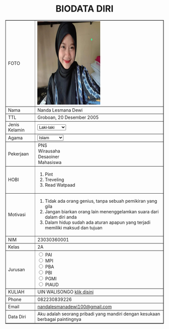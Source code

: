 <!DOCTYPE html>
<html>
<head>
    <title>BIODATA Nanda Lesmana Dewi</title>
</head>
<body>
    <h1 align="center">BIODATA DIRI</h1>
    <table width="745" border="1" cellspacing="5" align="center">
    <td>FOTO</td>
    <td><img src="nanda.jpeg" width="200px" height="265px"></td>
    </tr>
    <tr>
        <td>Nama</td>
        <td>Nanda Lesmana Dewi</td>
    </tr>
    <tr>
        <td>TTL</td>
        <td>Groboan, 20 Desember 2005</td>
    </tr>
    <tr>
        <td>Jenis Kelamin</td>
        <td><from action="proses.php" method="get">
            <select name="jenis kelamin">
                <option value="laki-laki">Laki-laki</option>
                <option value="perempuan">Perempuan</option>
            </select>
            </from></td>
    </tr>
    <tr>
        <td>Agama</td>
        <td><from action="proses.php" method="get">
            <select name="agama">
                <option value="islam">Islam</option>
                <option value="kristen">Kristen</option>
                <option value="hindu">Hindu</option>
                <option value="budha">Budha</option>
                <option value="konghucu">Konghucu</option>
            </select>
            <from></td>
    </tr>
    <tr>
        <td>Pekerjaan</td>
        <td><from action="proses.php" method="get">
            <option value="pns">PNS</option>  
            <option value="wirausaha">Wirausaha</option>
            <option value="desainer">Desaoiner</option>
            <option value="mahasiswa">Mahasiswa</option>
        </select> 
        </from></td>          
    </tr>
    <tr>
        <td>HOBI
        <td><ol>
            <li>Pint</li>
            <li>Treveling</li>
            <li>Read Watpaad</li>
        </ol></td>
    </tr>
    <tr>
        <td>Motivasi</td>
        <td><ol>
            <li>Tidak ada orang genius, tanpa sebuah pemikiran yang gila</li>
            <li>Jangan biarkan orang lain menenggelamkan suara dari dalam diri anda</li>
            <li>Dalam hidup sudah ada aturan apapun yang terjadi memiliki maksud dan tujuan </li>
        </ul></td>
    </tr>
    <tr>
        <td>NIM</td>
        <td>23030360001</td>
    </tr>
    <tr>
        <td>Kelas</td>
        <td>2A</td>
    </tr>
    <tr>
        <td>Jurusan</td>
        <td><input type="radio"id="PAI"name="fav_languange"value="PAI">
        <label for="PAI">PAI</label><br>
        <input type="radio"id="MPI"name="fav_languange"value="MPI">
        <label for="MPI">MPI</label><br>
        <input type="radio"id="PBA"name="fav_languange"value="PBA">
        <label for="PBA">PBA</label><br>
        <input type="radio"id="PBI"name="fav_languange"value="PBI">
        <label for="PBI">PBI</label><br>
        <input type="radio"id="PGMI"name="fav-languange"value="PGMI">
        <label for="PGMI">PGMI</label><br>
        <input type="radio"id="PIAUD"name="fav-languange"value="PIAUD">
        <laber for="PIAUD">PIAUD</laber><br>
    </tr>
    <tr>
        <td>KULIAH</td>
        <td>UIN WALISONGO <a href="https://walisongo.ac.id/">klik disini</a></td>
    </tr>
    <tr>
        <td>Phone</td>
        <td>082230839226</td>
    </tr>
    <tr>
        <td>Email</td>
        <td><a href="mailto:nandalesmanadewi100@gmail.com">nandalesmanadewi100@gmail.com</a></td>
    </tr>
    <tr>
        <td>Data Diri</td>
        <td>Aku adalah seorang pribadi yang mandiri dengan kesukaan berbagai paintingnya</td> 
</body>
</html>
